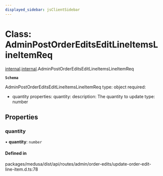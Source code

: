 ```yaml
---
displayed_sidebar: jsClientSidebar
---
```


# Class: AdminPostOrderEditsEditLineItemsLineItemReq

[internal](../modules/internal-8.md).[internal](../modules/internal-8.internal.md).AdminPostOrderEditsEditLineItemsLineItemReq

**`Schema`**

AdminPostOrderEditsEditLineItemsLineItemReq
type: object
required:
  - quantity
properties:
  quantity:
    description: The quantity to update
    type: number

## Properties

### quantity

• **quantity**: `number`

#### Defined in

packages/medusa/dist/api/routes/admin/order-edits/update-order-edit-line-item.d.ts:78
